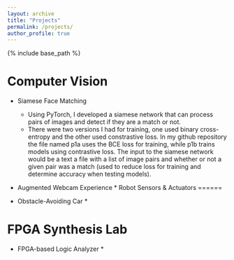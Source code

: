 ```yaml
---
layout: archive
title: "Projects"
permalink: /projects/
author_profile: true
---
```


{% include base_path %}

Computer Vision
======
* Siamese Face Matching
  * Using PyTorch, I developed a siamese network that can process pairs of images and detect if they are a match or not. 
  * There were two versions I had for training, one used binary cross-entropy and the other used constrastive loss. In my github repository the file named p1a uses the BCE loss for training, while p1b trains models using contrastive loss. The input to the siamese network would be a text a file with a list of image pairs and whether or not a given pair was a match (used to reduce loss for training and determine accuracy when testing models). 

* Augmented Webcam Experience
  * 
Robot Sensors & Actuators
======
* Obstacle-Avoiding Car
  * 

FPGA Synthesis Lab
======
* FPGA-based Logic Analyzer
  * 
  
